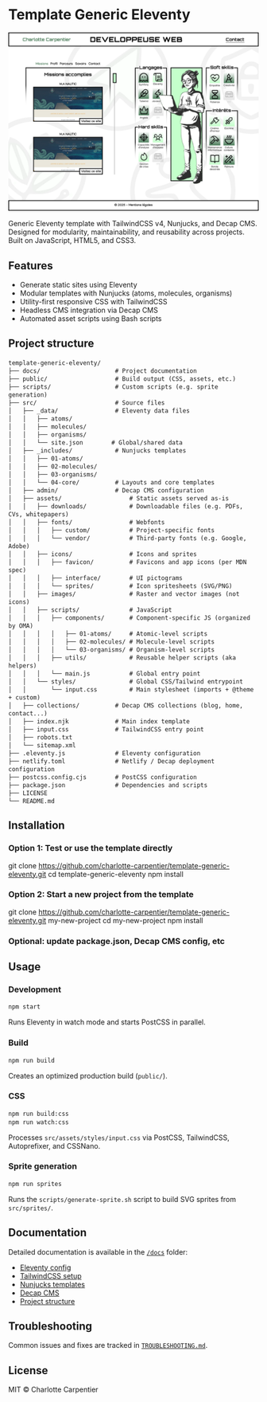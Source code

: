 # Template Generic Eleventy

![Preview](./preview.png)

Generic Eleventy template with TailwindCSS v4, Nunjucks, and Decap CMS.  
Designed for modularity, maintainability, and reusability across projects.  
Built on JavaScript, HTML5, and CSS3.

## Features

- Generate static sites using Eleventy
- Modular templates with Nunjucks (atoms, molecules, organisms)
- Utility-first responsive CSS with TailwindCSS
- Headless CMS integration via Decap CMS
- Automated asset scripts using Bash scripts

## Project structure

```text
template-generic-eleventy/
├── docs/                     # Project documentation
├── public/                   # Build output (CSS, assets, etc.)
├── scripts/                  # Custom scripts (e.g. sprite generation)
├── src/                      # Source files
│   ├── _data/                # Eleventy data files
│   │   ├── atoms/
│   │   ├── molecules/
│   │   ├── organisms/
│   │   └── site.json        # Global/shared data
│   ├── _includes/            # Nunjucks templates
│   │   ├── 01-atoms/
│   │   ├── 02-molecules/
│   │   ├── 03-organisms/
│   │   └── 04-core/          # Layouts and core templates
│   ├── admin/                # Decap CMS configuration
│   ├── assets/                   # Static assets served as-is
│   │   ├── downloads/            # Downloadable files (e.g. PDFs, CVs, whitepapers)
│   │   ├── fonts/                # Webfonts
│   │   │   ├── custom/           # Project-specific fonts
│   │   │   └── vendor/           # Third-party fonts (e.g. Google, Adobe)
│   │   ├── icons/                # Icons and sprites
│   │   │   ├── favicon/          # Favicons and app icons (per MDN spec)
│   │   │   ├── interface/        # UI pictograms
│   │   │   └── sprites/          # Icon spritesheets (SVG/PNG)
│   │   ├── images/               # Raster and vector images (not icons)
│   │   ├── scripts/              # JavaScript
│   │   │   ├── components/       # Component-specific JS (organized by OMA)
│   │   │   │   ├── 01-atoms/     # Atomic-level scripts
│   │   │   │   ├── 02-molecules/ # Molecule-level scripts
│   │   │   │   └── 03-organisms/ # Organism-level scripts
│   │   │   ├── utils/            # Reusable helper scripts (aka helpers)
│   │   │   └── main.js           # Global entry point
│   │   └── styles/               # Global CSS/Tailwind entrypoint
│   │       └── input.css         # Main stylesheet (imports + @theme + custom)
│   ├── collections/          # Decap CMS collections (blog, home, contact...)
│   ├── index.njk             # Main index template
│   ├── input.css             # TailwindCSS entry point
│   ├── robots.txt
│   └── sitemap.xml
├── .eleventy.js              # Eleventy configuration
├── netlify.toml              # Netlify / Decap deployment configuration
├── postcss.config.cjs        # PostCSS configuration
├── package.json              # Dependencies and scripts
├── LICENSE
└── README.md
```

## Installation

### Option 1: Test or use the template directly

git clone <https://github.com/charlotte-carpentier/template-generic-eleventy.git>
cd template-generic-eleventy
npm install

### Option 2: Start a new project from the template

git clone <https://github.com/charlotte-carpentier/template-generic-eleventy.git> my-new-project
cd my-new-project
npm install

### Optional: update package.json, Decap CMS config, etc

## Usage

### Development

```bash
npm start
```

Runs Eleventy in watch mode and starts PostCSS in parallel.

### Build

```bash
npm run build
```

Creates an optimized production build (`public/`).

### CSS

```bash
npm run build:css
npm run watch:css
```

Processes `src/assets/styles/input.css` via PostCSS, TailwindCSS, Autoprefixer, and CSSNano.

### Sprite generation

```bash
npm run sprites
```

Runs the `scripts/generate-sprite.sh` script to build SVG sprites from `src/sprites/`.

## Documentation

Detailed documentation is available in the [`/docs`](./docs) folder:

- [Eleventy config](./docs/eleventy.md)  
- [TailwindCSS setup](./docs/tailwind.md)  
- [Nunjucks templates](./docs/nunjucks.md)  
- [Decap CMS](./docs/decap-cms.md)  
- [Project structure](./docs/structure.md)  

## Troubleshooting

Common issues and fixes are tracked in [`TROUBLESHOOTING.md`](./TROUBLESHOOTING.md).

## License

MIT © Charlotte Carpentier
